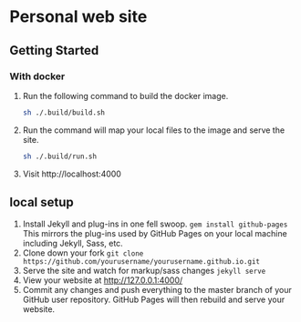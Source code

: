 # Personal web site

## Getting Started

### With docker

1. Run the following command to build the docker image.

    ```sh
    sh ./.build/build.sh
    ```

2. Run the command will map your local files to the image and serve the site.

    ```sh
    sh ./.build/run.sh
    ```

3. Visit http://localhost:4000

## local setup

1. Install Jekyll and plug-ins in one fell swoop. `gem install github-pages` This mirrors the plug-ins used by GitHub Pages on your local machine including Jekyll, Sass, etc.
2. Clone down your fork `git clone https://github.com/yourusername/yourusername.github.io.git`
3. Serve the site and watch for markup/sass changes `jekyll serve`
4. View your website at http://127.0.0.1:4000/
5. Commit any changes and push everything to the master branch of your GitHub user repository. GitHub Pages will then rebuild and serve your website.